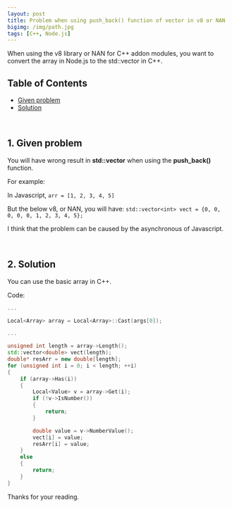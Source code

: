 ```yaml
---
layout: post
title: Problem when using push_back() function of vector in v8 or NAN
bigimg: /img/path.jpg
tags: [C++, Node.js]
---
```



When using the v8 library or NAN for C++ addon modules, you want to convert the array in Node.js to the std::vector in C++. 

## Table of Contents
- [Given problem](#1-given-problem)
- [Solution](#2-solution)

<br>

## 1. Given problem
You will have wrong result in **std::vector** when using the **push_back()** function. 

For example: 

In Javascript, ```arr = [1, 2, 3, 4, 5]```

But the below v8, or NAN, you will have: ```std::vector<int> vect = {0, 0, 0, 0, 0, 1, 2, 3, 4, 5};```

I think that the problem can be caused by the asynchronous of Javascript.

<br>

## 2. Solution
You can use the basic array in C++. 

Code: 

```C++
...

Local<Array> array = Local<Array>::Cast(args[0]);

...

unsigned int length = array->Length();
std::vector<double> vect(length);
double* resArr = new double[length];
for (unsigned int i = 0; i < length; ++i)
{
    if (array->Has(i))
    {
        Local<Value> v = array->Get(i);
        if (!v->IsNumber()) 
        {
            return;
        }

		double value = v->NumberValue();
        vect[i] = value;
        resArr[i] = value;		
    }
	else
	{
		return;
	}
}

```

Thanks for your reading. 